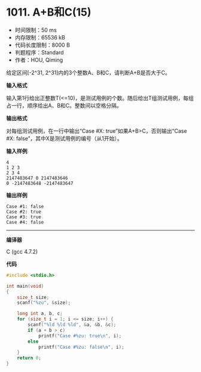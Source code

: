 # 1011. A+B和C(15)

- 时间限制：50 ms
- 内存限制：65536 kB
- 代码长度限制：8000 B
- 判题程序：Standard
- 作者：HOU, Qiming

给定区间[-2^31, 2^31]内的3个整数A、B和C，请判断A+B是否大于C。

**输入格式**

输入第1行给出正整数T(<=10)，是测试用例的个数。随后给出T组测试用例，每组占一行，顺序给出A、B和C。整数间以空格分隔。

**输出格式**

对每组测试用例，在一行中输出“Case #X: true”如果A+B>C，否则输出“Case #X: false”，其中X是测试用例的编号（从1开始）。

**输入样例**

```
4
1 2 3
2 3 4
2147483647 0 2147483646
0 -2147483648 -2147483647
```

**输出样例**

```
Case #1: false
Case #2: true
Case #3: true
Case #4: false
```

----------

**编译器**

C (gcc 4.7.2)

**代码**

```c
#include <stdio.h>

int main(void)
{
	size_t size;
	scanf("%zu", &size);

	long int a, b, c;
	for (size_t i = 1; i <= size; i++) {
		scanf("%ld %ld %ld", &a, &b, &c);
		if (a + b > c)
			printf("Case #%zu: true\n", i);
		else
			printf("Case #%zu: false\n", i);
	}
	return 0;
}
```
